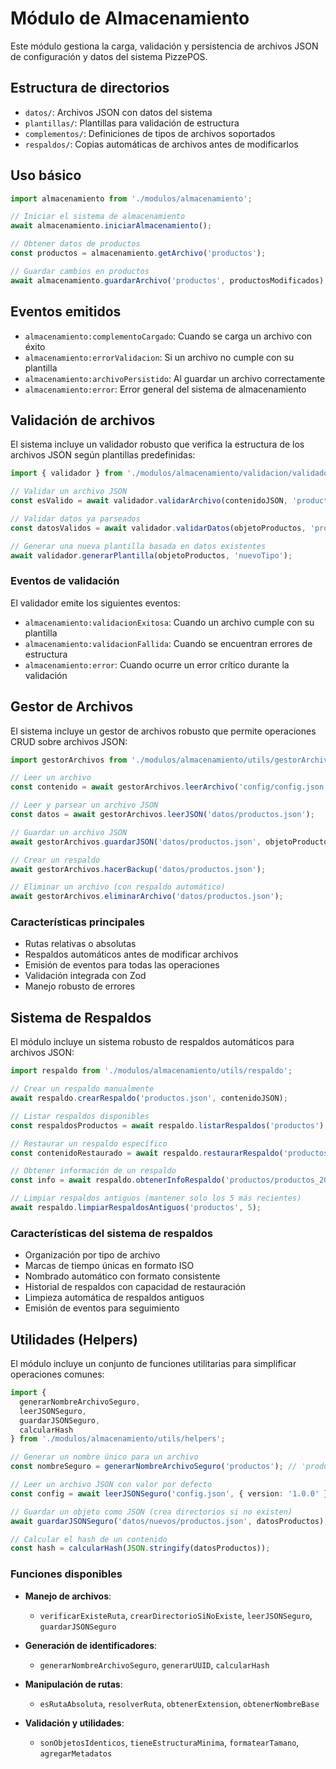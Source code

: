 # Módulo de Almacenamiento

Este módulo gestiona la carga, validación y persistencia de archivos JSON de configuración y datos del sistema PizzePOS.

## Estructura de directorios

- `datos/`: Archivos JSON con datos del sistema
- `plantillas/`: Plantillas para validación de estructura
- `complementos/`: Definiciones de tipos de archivos soportados
- `respaldos/`: Copias automáticas de archivos antes de modificarlos

## Uso básico

```typescript
import almacenamiento from './modulos/almacenamiento';

// Iniciar el sistema de almacenamiento
await almacenamiento.iniciarAlmacenamiento();

// Obtener datos de productos
const productos = almacenamiento.getArchivo('productos');

// Guardar cambios en productos
await almacenamiento.guardarArchivo('productos', productosModificados);
```

## Eventos emitidos

- `almacenamiento:complementoCargado`: Cuando se carga un archivo con éxito
- `almacenamiento:errorValidacion`: Si un archivo no cumple con su plantilla
- `almacenamiento:archivoPersistido`: Al guardar un archivo correctamente
- `almacenamiento:error`: Error general del sistema de almacenamiento

## Validación de archivos

El sistema incluye un validador robusto que verifica la estructura de los archivos JSON según plantillas predefinidas:

```typescript
import { validador } from './modulos/almacenamiento/validacion/validador';

// Validar un archivo JSON
const esValido = await validador.validarArchivo(contenidoJSON, 'productos');

// Validar datos ya parseados
const datosValidos = await validador.validarDatos(objetoProductos, 'productos');

// Generar una nueva plantilla basada en datos existentes
await validador.generarPlantilla(objetoProductos, 'nuevoTipo');
```

### Eventos de validación

El validador emite los siguientes eventos:
- `almacenamiento:validacionExitosa`: Cuando un archivo cumple con su plantilla
- `almacenamiento:validacionFallida`: Cuando se encuentran errores de estructura
- `almacenamiento:error`: Cuando ocurre un error crítico durante la validación

## Gestor de Archivos

El sistema incluye un gestor de archivos robusto que permite operaciones CRUD sobre archivos JSON:

```typescript
import gestorArchivos from './modulos/almacenamiento/utils/gestorArchivos';

// Leer un archivo
const contenido = await gestorArchivos.leerArchivo('config/config.json');

// Leer y parsear un archivo JSON
const datos = await gestorArchivos.leerJSON('datos/productos.json');

// Guardar un archivo JSON
await gestorArchivos.guardarJSON('datos/productos.json', objetoProductos);

// Crear un respaldo
await gestorArchivos.hacerBackup('datos/productos.json');

// Eliminar un archivo (con respaldo automático)
await gestorArchivos.eliminarArchivo('datos/productos.json');
```

### Características principales

- Rutas relativas o absolutas
- Respaldos automáticos antes de modificar archivos
- Emisión de eventos para todas las operaciones
- Validación integrada con Zod
- Manejo robusto de errores

## Sistema de Respaldos

El módulo incluye un sistema robusto de respaldos automáticos para archivos JSON:

```typescript
import respaldo from './modulos/almacenamiento/utils/respaldo';

// Crear un respaldo manualmente
await respaldo.crearRespaldo('productos.json', contenidoJSON);

// Listar respaldos disponibles
const respaldosProductos = await respaldo.listarRespaldos('productos');

// Restaurar un respaldo específico
const contenidoRestaurado = await respaldo.restaurarRespaldo('productos/productos_20240417T1105.bak.json');

// Obtener información de un respaldo
const info = await respaldo.obtenerInfoRespaldo('productos/productos_20240417T1105.bak.json');

// Limpiar respaldos antiguos (mantener solo los 5 más recientes)
await respaldo.limpiarRespaldosAntiguos('productos', 5);
```

### Características del sistema de respaldos

- Organización por tipo de archivo
- Marcas de tiempo únicas en formato ISO
- Nombrado automático con formato consistente
- Historial de respaldos con capacidad de restauración
- Limpieza automática de respaldos antiguos
- Emisión de eventos para seguimiento

## Utilidades (Helpers)

El módulo incluye un conjunto de funciones utilitarias para simplificar operaciones comunes:

```typescript
import { 
  generarNombreArchivoSeguro, 
  leerJSONSeguro, 
  guardarJSONSeguro, 
  calcularHash 
} from './modulos/almacenamiento/utils/helpers';

// Generar un nombre único para un archivo
const nombreSeguro = generarNombreArchivoSeguro('productos'); // 'productos_20240419T1530_a1b2.json'

// Leer un archivo JSON con valor por defecto
const config = await leerJSONSeguro('config.json', { version: '1.0.0' });

// Guardar un objeto como JSON (crea directorios si no existen)
await guardarJSONSeguro('datos/nuevos/productos.json', datosProductos);

// Calcular el hash de un contenido
const hash = calcularHash(JSON.stringify(datosProductos));
```

### Funciones disponibles

- **Manejo de archivos**:
  - `verificarExisteRuta`, `crearDirectorioSiNoExiste`, `leerJSONSeguro`, `guardarJSONSeguro`
  
- **Generación de identificadores**:
  - `generarNombreArchivoSeguro`, `generarUUID`, `calcularHash`
  
- **Manipulación de rutas**:
  - `esRutaAbsoluta`, `resolverRuta`, `obtenerExtension`, `obtenerNombreBase`
  
- **Validación y utilidades**:
  - `sonObjetosIdenticos`, `tieneEstructuraMinima`, `formatearTamano`, `agregarMetadatos`
